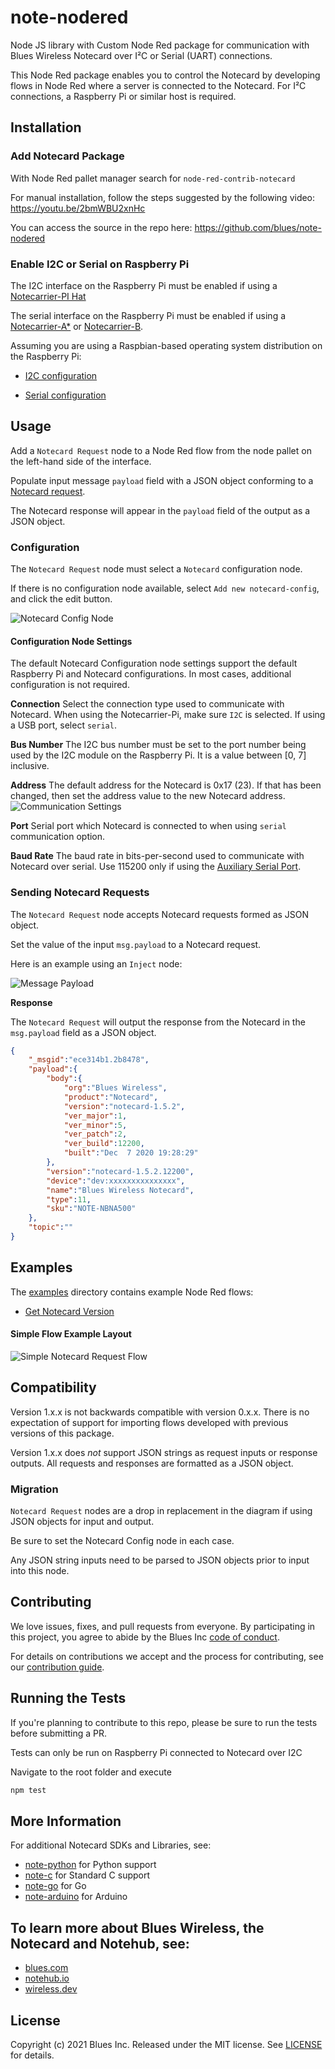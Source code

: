 ﻿# note-nodered

Node JS library with Custom Node Red package for communication with Blues Wireless Notecard over I²C or Serial (UART) connections.

This Node Red package enables you to control the Notecard by developing flows in Node Red where a server is connected to the Notecard. For I²C connections, a Raspberry Pi or similar host is required.

## Installation

### Add Notecard Package
With Node Red pallet manager search for `node-red-contrib-notecard`

For manual installation, follow the steps suggested by the following video:
  https://youtu.be/2bmWBU2xnHc

You can access the source in the repo here:
  https://github.com/blues/note-nodered 

### Enable I2C or Serial on Raspberry Pi
The I2C interface on the Raspberry Pi must be enabled if using a [Notecarrier-PI Hat](https://shop.blues.io/products/carr-pi)

The serial interface on the Raspberry Pi must be enabled if using a [Notecarrier-A*](https://shop.blues.io/collections/notecarrier) or [Notecarrier-B](https://shop.blues.io/collections/notecarrier/products/carr-b).

Assuming you are using a Raspbian-based operating system distribution on the Raspberry Pi:
 - [I2C configuration](https://dev.blues.io/build/tutorials/sensor-tutorial/notecarrier-pi/raspberry-pi/python/#configure-the)

 - [Serial configuration](https://dev.blues.io/build/tutorials/sensor-tutorial/notecarrier-al/raspberry-pi/python/#configure-serial-between-and)



## Usage

Add a `Notecard Request` node to a Node Red flow from the node pallet on the left-hand side of the interface.

Populate input message `payload` field with a JSON object conforming to a [Notecard request](https://dev.blues.io/reference/complete-api-reference/introduction/).

The Notecard response will appear in the `payload` field of the output as a JSON object.

### Configuration
The `Notecard Request` node must select a `Notecard` configuration node.

If there is no configuration node available, select `Add new notecard-config`, and click the edit button.

![Notecard Config Node](images/notecard-config-screenshot.png)

#### Configuration Node Settings
The default Notecard Configuration node settings support the default Raspberry Pi and Notecard configurations.
In most cases, additional configuration is not required.

__Connection__
Select the connection type used to communicate with Notecard.  When using the Notecarrier-Pi, make sure `I2C` is selected.  If using a USB port, select `serial`.

__Bus Number__
The I2C bus number must be set to the port number being used by the I2C module on the Raspberry Pi.  It is a value between [0, 7] inclusive.

__Address__
The default address for the Notecard is 0x17 (23).  If that has been changed, then set the address value to the new Notecard address.
![Communication Settings](images/notecard_request_comms_properties.png)

__Port__ 
Serial port which Notecard is connected to when using `serial` communication option.

__Baud Rate__
The baud rate in bits-per-second used to communicate with Notecard over serial. Use 115200 only if using the [Auxiliary Serial Port](https://discuss.blues.io/t/what-is-aux-rx-tx-and-how-do-i-use-it/153).

### Sending Notecard Requests
The `Notecard Request` node accepts Notecard requests formed as JSON object.

Set the value of the input  `msg.payload` to a Notecard request.

Here is an example using an `Inject` node:

![Message Payload](images/notecard_request_payload.png)

__Response__

The `Notecard Request` will output the response from the Notecard in the `msg.payload` field as a JSON object.

```json
{
    "_msgid":"ece314b1.2b8478",
    "payload":{
        "body":{
            "org":"Blues Wireless",
            "product":"Notecard",
            "version":"notecard-1.5.2",
            "ver_major":1,
            "ver_minor":5,
            "ver_patch":2,
            "ver_build":12200,
            "built":"Dec  7 2020 19:28:29"
        },
        "version":"notecard-1.5.2.12200",
        "device":"dev:xxxxxxxxxxxxxxx",
        "name":"Blues Wireless Notecard",
        "type":11,
        "sku":"NOTE-NBNA500"
    },
    "topic":""
}
```

## Examples
The [examples](examples/) directory contains example Node Red flows:

- [Get Notecard Version](examples/notecard-version-request.json)


#### Simple Flow Example Layout
![Simple Notecard Request Flow](images/example-layout-screenshot.png)

## Compatibility
Version 1.x.x is not backwards compatible with version 0.x.x.  There is no expectation of support for importing flows developed with previous versions of this package.

Version 1.x.x does *not* support JSON strings as request inputs or response outputs.  All requests and responses are formatted as a JSON object.

### Migration
`Notecard Request` nodes are a drop in replacement in the diagram if using JSON objects for input and output.  

Be sure to set the Notecard Config node in each case.  

Any JSON string inputs need to be parsed to JSON objects prior to input into this node.

## Contributing

We love issues, fixes, and pull requests from everyone. By participating in this project, you agree to abide by the Blues Inc [code of conduct](https://blues.github.io/opensource/code-of-conduct).

For details on contributions we accept and the process for contributing, see our [contribution guide](CONTRIBUTING.md).

## Running the Tests

If you're planning to contribute to this repo, please be sure to run the tests before submitting a PR. 

Tests can only be run on Raspberry Pi connected to Notecard over I2C

Navigate to the root folder and execute

```bash
npm test
```

## More Information

For additional Notecard SDKs and Libraries, see:

* [note-python](https://github.com/blues/note-python) for Python support
* [note-c](https://github.com/blues/note-c) for Standard C support
* [note-go](https://github.com/blues/note-go) for Go
* [note-arduino](https://github.com/blues/note-arduino) for Arduino 

## To learn more about Blues Wireless, the Notecard and Notehub, see:

* [blues.com](https://blues.com)
* [notehub.io][Notehub]
* [wireless.dev](https://wireless.dev)

## License

Copyright (c) 2021 Blues Inc. Released under the MIT license. See [LICENSE](LICENSE) for details.

[code of conduct]: https://blues.github.io/opensource/code-of-conduct
[Notehub]: https://notehub.io
